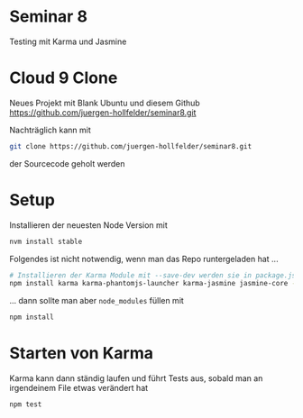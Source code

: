# Seminar 8
Testing mit Karma und Jasmine

# Cloud 9 Clone
Neues Projekt mit Blank Ubuntu und diesem Github https://github.com/juergen-hollfelder/seminar8.git

Nachträglich kann mit 
```bash
git clone https://github.com/juergen-hollfelder/seminar8.git
```
der Sourcecode geholt werden

# Setup
Installieren der neuesten Node Version mit
```bash
nvm install stable
```
Folgendes ist nicht notwendig, wenn man das Repo runtergeladen hat ...
```bash
# Installieren der Karma Module mit --save-dev werden sie in package.json abgespeichert
npm install karma karma-phantomjs-launcher karma-jasmine jasmine-core --save-dev
```
... dann sollte man aber `node_modules` füllen mit
```bash
npm install
```
# Starten von Karma
Karma kann dann ständig laufen und führt Tests aus, sobald man an irgendeinem File etwas verändert hat
```bash
npm test
```

